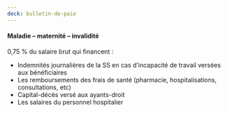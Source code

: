 ```yaml
---
deck: bulletin-de-paie
---
```


#### Maladie – maternité – invalidité

0,75 % du salaire brut qui financent :

* Indemnités journalières de la SS en cas d’incapacité de travail versées aux bénéficiaires
* Les remboursements des frais de santé <span class="info">(pharmacie, hospitalisations, consultations, etc)</span>
* Capital-décès versé aux ayants-droit
* Les salaires du personnel hospitalier
